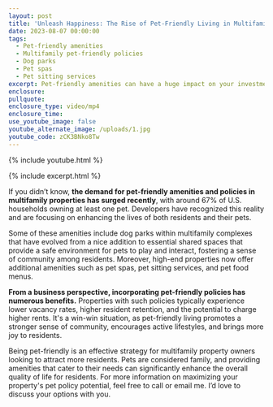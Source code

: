 ```yaml
---
layout: post
title: 'Unleash Happiness: The Rise of Pet-Friendly Living in Multifamily Properties'
date: 2023-08-07 00:00:00
tags:
  - Pet-friendly amenities
  - Multifamily pet-friendly policies
  - Dog parks
  - Pet spas
  - Pet sitting services
excerpt: Pet-friendly amenities can have a huge impact on your investment property.
enclosure:
pullquote:
enclosure_type: video/mp4
enclosure_time:
use_youtube_image: false
youtube_alternate_image: /uploads/1.jpg
youtube_code: zCK3BNko8Tw
---
```

{% include youtube.html %}

{% include excerpt.html %}

If you didn’t know, **the demand for pet-friendly amenities and policies in multifamily properties has surged recently**, with around 67% of U.S. households owning at least one pet. Developers have recognized this reality and are focusing on enhancing the lives of both residents and their pets.

Some of these amenities include dog parks within multifamily complexes that have evolved from a nice addition to essential shared spaces that provide a safe environment for pets to play and interact, fostering a sense of community among residents. Moreover, high-end properties now offer additional amenities such as pet spas, pet sitting services, and pet food menus.

**From a business perspective, incorporating pet-friendly policies has numerous benefits.** Properties with such policies typically experience lower vacancy rates, higher resident retention, and the potential to charge higher rents. It's a win-win situation, as pet-friendly living promotes a stronger sense of community, encourages active lifestyles, and brings more joy to residents.

Being pet-friendly is an effective strategy for multifamily property owners looking to attract more residents. Pets are considered family, and providing amenities that cater to their needs can significantly enhance the overall quality of life for residents. For more information on maximizing your property's pet policy potential, feel free to call or email me. I’d love to discuss your options with you.